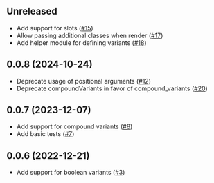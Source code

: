 ## Unreleased
- Add support for slots ([#15](https://github.com/avo-hq/class_variants/pull/15))
- Allow passing additional classes when render ([#17](https://github.com/avo-hq/class_variants/pull/17))
- Add helper module for defining variants ([#18](https://github.com/avo-hq/class_variants/pull/18))

## 0.0.8 (2024-10-24)
- Deprecate usage of positional arguments ([#12](https://github.com/avo-hq/class_variants/pull/12))
- Deprecate compoundVariants in favor of compound_variants ([#20](https://github.com/avo-hq/class_variants/pull/20))

## 0.0.7 (2023-12-07)
- Add support for compound variants ([#8](https://github.com/avo-hq/class_variants/pull/8))
- Add basic tests ([#7](https://github.com/avo-hq/class_variants/pull/7))

## 0.0.6 (2022-12-21)
- Add support for boolean variants ([#3](https://github.com/avo-hq/class_variants/pull/3))
